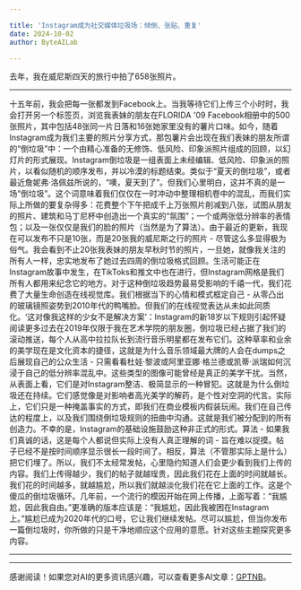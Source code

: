 ```yaml
---

title: 'Instagram成为社交媒体垃圾场：倾倒、张贴、重复'
date: 2024-10-02
author: ByteAILab

---
```


去年，我在威尼斯四天的旅行中拍了658张照片。

---
十五年前，我会把每一张都发到Facebook上。当我等待它们上传三个小时时，我会打开另一个标签页，浏览我表妹的朋友在FLORIDA '09 Facebook相册中的500张照片，其中包括48张同一片日落和16张她家里没有的薯片口味。如今，随着Instagram成为我们主要的照片分享方式，那包薯片会出现在我们表妹的朋友所谓的“倒垃圾”中：一个由精心准备的无修饰、低风险、印象派照片组成的回顾，以幻灯片的形式展现。Instagram倒垃圾是一组表面上未经编辑、低风险、印象派的照片，以看似随机的顺序发布，并以冷漠的标题结束。类似于“夏天的倒垃圾”，或者最近詹妮弗·洛佩兹所说的，“噢，夏天到了”。但我们心里明白，这并不真的是一场“倒垃圾”。这个词意味着我们仅仅在一时冲动中整理相机卷中的混乱，而我们实际上所做的要复杂得多：花费整个下午把成千上万张照片削减到八张，试图从朋友的照片、建筑和马丁尼杯中创造出一个真实的“氛围”；一个或两张低分辨率的表情包；以及一张仅仅是我们的脸的照片（当然是为了算法）。由于最近的更新，我现在可以发布不只是10张，而是20张我的威尼斯之行的照片 - 尽管这么多显得极为俗气。我会看到不止20张我表妹的朋友早秋时节的照片，一旦她，就像我关注的所有人一样，忠实地发布了她过去四周的倒垃圾格式回顾。生活可能正在Instagram故事中发生，在TikToks和推文中也在进行，但Instagram网格是我们所有人都用来纪念它的地方。对于这种倒垃圾趋势最易受影响的千禧一代，我们花费了大量生命创造在线视觉库。我们根据当下的心情和模式框定自己 - 从零凸出的玻璃镜照姿势到2010年代的鸭嘴脸。但我们的在线视觉表达从未如此同质化。‘这对像我这样的少女不是解决方案’：Instagram的新18岁以下规则引起怀疑阅读更多过去在2019年仅限于我在艺术学院的朋友圈，倒垃圾已经占据了我们的滚动推送，每个人从高中拉拉队长到流行音乐明星都在发布它们。这种草率和业余的美学现在是文化资本的捷径，这就是为什么音乐领域最大牌的人会在dumps之后展现自己的公众生活 - 只需看看杜娃·黎波或阿里亚娜·格兰德或凯蒂·派瑞如何沉浸于自己的低分辨率混乱中。这些类型的图像可能曾经是真正的美学干扰。当然，从表面上看，它们是对Instagram整洁、极简显示的一种冒犯。这就是为什么倒垃圾还在持续。它们感觉像是对影响者高光美学的解药，是个性对空洞的代言。实际上，它们只是一种掩盖事实的方式，即我们在商业模板内假装玩闹。我们在自己传达的程度上，以及我们围绕倒垃圾规则的扭曲中沟通。这就是我们被分配到的所有创造力。不幸的是，Instagram的基础设施鼓励这种非正式的形式。算法 - 如果我们真诚的话，这是每个人都说但实际上没有人真正理解的词 - 旨在难以捉摸。帖子已经不是按时间顺序显示很长一段时间了。相反，算法（不管那实际上是什么）把它们埋了。所以，我们不太经常发帖，心里隐约知道人们会更少看到我们上传的内容。我们上传得越少，我们的帖子就越珵贵，因此我们花在上面的时间就越长。我们花的时间越多，就越尴尬，所以我们就越淡化我们花在它上面的工作。这是个傻瓜的倒垃圾循环。几年前，一个流行的模因开始在网上传播，上面写着：“我尴尬，因此我自由。”更准确的版本应该是：“我尴尬，因此我被困在Instagram上。”尴尬已成为2020年代的口号，它让我们继续发帖。尽可以尴尬，但当你发布一篇倒垃圾时，你所做的只是干净地顺应这个应用的意愿。针对这些主题探究更多内容。

---
---
感谢阅读！如果您对AI的更多资讯感兴趣，可以查看更多AI文章：[GPTNB](https://gptnb.com)。